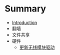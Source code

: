 # Summary

* [Introduction](README.md)
* 翻墙
* 文件共享
* 硬件
   * [更新无线模块驱动](docs/update_wifi_driver.md)

